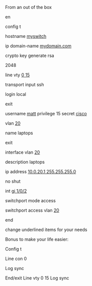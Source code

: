 
From an out of the box

en

config t

hostname <ins>myswitch</ins>

ip domain-name <ins>mydomain.com</ins>

crypto key generate rsa

2048

line vty <ins>0 15</ins>

transport input ssh

login local

exit

username <ins>matt</ins> privilege 15 secret <ins>cisco</ins>

vlan <ins>20</ins>

name laptops

exit

interface vlan <ins>20</ins>

description laptops

ip address <ins>10.0.20.1 255.255.255.0</ins>

no shut

int <ins>gi 1/0/2</ins>

switchport mode access

switchport access vlan <ins>20</ins>

end

change underlined items for your needs

Bonus to make your life easier:

Config t

Line con 0

Log sync 

End/exit
Line vty 0 15
Log sync
